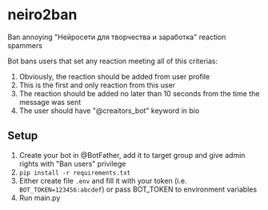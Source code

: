 # neiro2ban
Ban annoying "Нейросети для творчества и заработка" reaction spammers

Bot bans users that set any reaction meeting all of this criterias:
1. Obviously, the reaction should be added from user profile
2. This is the first and only reaction from this user
3. The reaction should be added no later than 10 seconds from the time the message was sent
4. The user should have "@creaitors_bot" keyword in bio

## Setup
1. Create your bot in @BotFather, add it to target group and give admin rights with "Ban users" privilege
2. `pip install -r requirements.txt`
3. Either create file `.env` and fill it with your token (i.e. `BOT_TOKEN=123456:abcdef`) or pass BOT_TOKEN to environment variables
4. Run main.py
